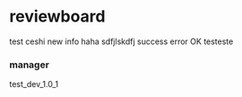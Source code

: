 # reviewboard
test
ceshi
new info
haha
sdfjlskdfj
success
error
OK
testeste
<h3>manager</h3>
test_dev_1.0_1
